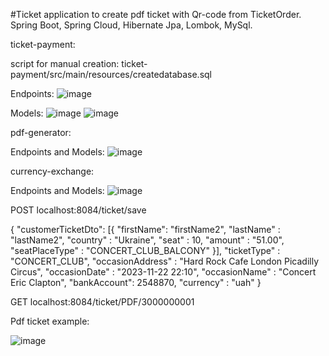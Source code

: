 #Ticket application to create pdf ticket with Qr-code from TicketOrder.
Spring Boot, Spring Cloud, Hibernate Jpa, Lombok, MySql.


ticket-payment:

script for manual creation:
ticket-payment/src/main/resources/createdatabase.sql

Endpoints:
![image](https://user-images.githubusercontent.com/83453822/215362672-ea8275e8-f65d-4c8d-9178-3bd01f3b059d.png)

Models:
![image](https://user-images.githubusercontent.com/83453822/215362706-991fdc49-fec8-44b1-b1f6-6757e429e7af.png)
![image](https://user-images.githubusercontent.com/83453822/215362733-1ef3357f-da74-47cf-b376-57e74bd49585.png)



pdf-generator:

Endpoints and Models:
![image](https://user-images.githubusercontent.com/83453822/215364006-91baeb2b-b56e-43eb-bf6f-a584665d80a1.png)



currency-exchange:

Endpoints and Models:
![image](https://user-images.githubusercontent.com/83453822/215364363-a69887ac-53a4-423f-a2ed-3dbe034a2e5b.png)




POST localhost:8084/ticket/save

{
    "customerTicketDto": [{
         "firstName": "firstName2",
         "lastName" : "lastName2",
         "country"  : "Ukraine", 
         "seat" : 10,
         "amount" : "51.00",
         "seatPlaceType" : "CONCERT_CLUB_BALCONY"
        }],
    "ticketType" : "CONCERT_CLUB",
    "occasionAddress" : "Hard Rock Cafe London Picadilly Circus",
    "occasionDate" : "2023-11-22 22:10",
    "occasionName" : "Concert Eric Clapton",
    "bankAccount": 2548870,
    "currency" : "uah"
}

GET localhost:8084/ticket/PDF/3000000001

Pdf ticket example:

![image](https://user-images.githubusercontent.com/83453822/215364843-ccd59b68-43ab-443b-a734-fb157196122a.png)




